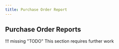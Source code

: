 ```yaml
---
title: Purchase Order Report
---
```


## Purchase Order Reports

!!! missing "TODO"
	This section requires further work
